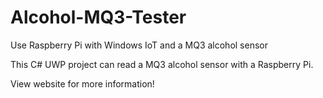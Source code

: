 # Alcohol-MQ3-Tester
Use Raspberry Pi with Windows IoT and a MQ3 alcohol sensor

This C# UWP project can read a MQ3 alcohol sensor with a Raspberry Pi.

View website for more information!
